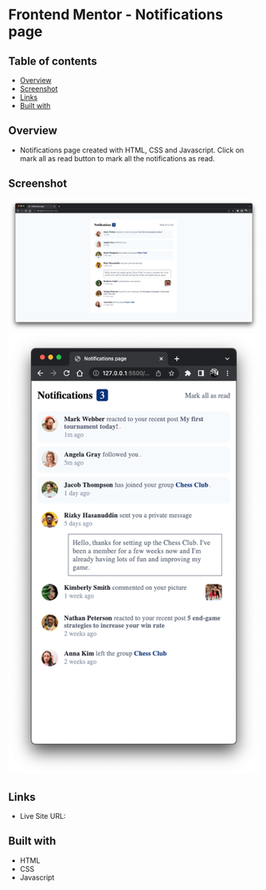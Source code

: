 # Frontend Mentor - Notifications page

## Table of contents

- [Overview](#overview)
- [Screenshot](#screenshot)
- [Links](#links)
- [Built with](#Built-with)


## Overview
- Notifications page created with HTML, CSS and Javascript. Click on mark all as read button to mark all the notifications as read.

## Screenshot

![](./assets/images/preview_1.png)
![](./assets/images/preview_2.png)


## Links

- Live Site URL: []()

## Built with

- HTML
- CSS
- Javascript
